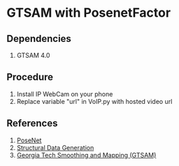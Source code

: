 # GTSAM with PosenetFactor


## Dependencies
1. GTSAM 4.0 

## Procedure
1. Install IP WebCam on your phone
2. Replace variable "url" in VoIP.py with hosted video url

## References
1. [PoseNet](https://www.cv-foundation.org/openaccess/content_iccv_2015/papers/Kendall_PoseNet_A_Convolutional_ICCV_2015_paper.pdf)
2. [Structural Data Generation](http://ccwu.me/vsfm/vsfm.pdf)
3. [Georgia Tech Smoothing and Mapping (GTSAM)](https://borg.cc.gatech.edu/)
